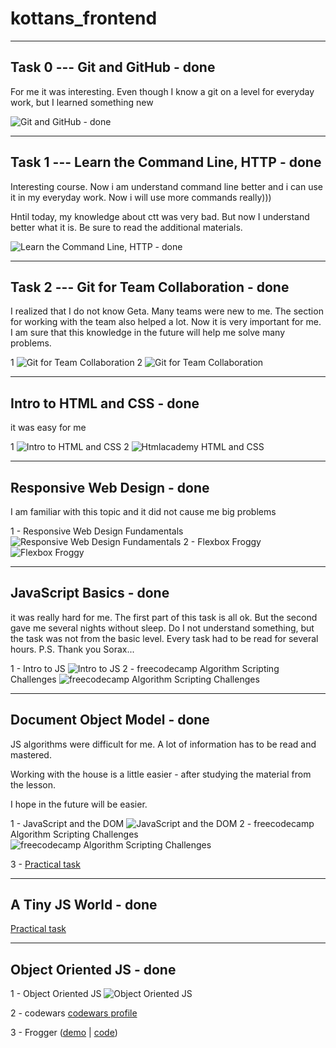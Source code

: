 # kottans_frontend

---

## Task 0 --- Git and GitHub - done

For me it was interesting. Even though I know a git on a level for everyday work, but I learned something new

![Git and GitHub - done](https://github.com/sioniks/kottans_frontend/blob/master/task_0/github.png "Tasks 1")

---

## Task 1 --- Learn the Command Line, HTTP - done

Interesting course. Now i am understand command line better and i can use it in my everyday work. Now i will use more commands really)))

Hntil today, my knowledge about ctt was very bad. But now I understand better what it is. Be sure to read the additional materials.

![Learn the Command Line, HTTP - done](https://github.com/sioniks/kottans_frontend/blob/master/task_1/com-line.png "Tasks 1")

---

## Task 2 --- Git for Team Collaboration - done

I realized that I do not know Geta. Many teams were new to me. The section for working with the team also helped a lot. Now it is very important for me. I am sure that this knowledge in the future will help me solve many problems.

1
![Git for Team Collaboration](https://github.com/sioniks/kottans_frontend/blob/master/task_2/version-control.png "Tasks 3")
2
![Git for Team Collaboration](https://github.com/sioniks/kottans_frontend/blob/master/task_2/git-collaboration.png "Tasks 3")

---

## Intro to HTML and CSS - done

it was easy for me

1
![Intro to HTML and CSS](https://github.com/sioniks/kottans_frontend/blob/master/task_3/Intro_html-css.png "Tasks 1 ")
2
![Htmlacademy HTML and CSS](https://github.com/sioniks/kottans_frontend/blob/master/task_3/academy_html-css.png "Tasks 2")

---

## Responsive Web Design - done

I am familiar with this topic and it did not cause me big problems

1 - Responsive Web Design Fundamentals
![Responsive Web Design Fundamentals](https://github.com/sioniks/kottans_frontend/blob/master/task_4/respons1.png "Tasks 1")
2 - Flexbox Froggy
![Flexbox Froggy](https://github.com/sioniks/kottans_frontend/blob/master/task_4/respons2.png "Tasks 2")

---

## JavaScript Basics - done

it was really hard for me. The first part of this task is all ok. But the second gave me several nights without sleep. Do I not understand something, but the task was not from the basic level. Every task had to be read for several hours.
P.S. Thank you Sorax...

1 - Intro to JS
![Intro to JS](https://github.com/sioniks/kottans_frontend/blob/master/task_5/introJS.png "Tasks 1")
2 - freecodecamp Algorithm Scripting Challenges
![freecodecamp Algorithm Scripting Challenges](https://github.com/sioniks/kottans_frontend/blob/master/task_5/fcc_js.png "Tasks 2")

---

## Document Object Model - done

JS algorithms were difficult for me. A lot of information has to be read and mastered.

Working with the house is a little easier - after studying the material from the lesson.

I hope in the future will be easier.

1 - JavaScript and the DOM
![JavaScript and the DOM](https://github.com/sioniks/kottans_frontend/blob/master/task_6/dom_uda.png "Tasks 1")
2 - freecodecamp Algorithm Scripting Challenges
![freecodecamp Algorithm Scripting Challenges](https://github.com/sioniks/kottans_frontend/blob/master/task_6/fcc_js2.png "Tasks 2")

3 - [Practical task](https://sioniks.github.io/kottans_frontend/task_6/js-dom/)

---

## A Tiny JS World - done

[Practical task](https://sioniks.github.io/kottans_frontend/task_7/a-tiny-js-world/)

---

## Object Oriented JS - done

1 - Object Oriented JS
![Object Oriented JS](https://github.com/sioniks/kottans_frontend/blob/master/task_8_js_oop/oop.png "Tasks 1")

2 - codewars
[codewars profile](https://www.codewars.com/users/sioniks "Tasks 2")

3 - Frogger ([demo](https://sioniks.github.io/kottans_frontend/task_8_js_oop/frogger "Tasks 3") | [code](https://sioniks.github.io/kottans_frontend/task_8_js_oop/frogger/js/app.js "Tasks 3"))